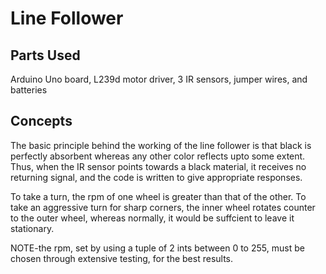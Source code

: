 # Line Follower

## Parts Used
Arduino Uno board, L239d motor driver, 3 IR sensors, jumper wires, and batteries

## Concepts
The basic principle behind the working of the line follower is that black is perfectly absorbent whereas any other color reflects upto some extent. Thus, when the IR sensor points towards a black material, it receives no returning signal, and the code is written to give 
appropriate responses.

To take a turn, the rpm of one wheel is greater than that of the other. To take an aggressive turn for sharp corners, the inner wheel rotates counter to the outer wheel, whereas normally, it would be suffcient to leave it stationary.

NOTE-the rpm, set by using a tuple of 2 ints between 0 to 255, must be chosen through extensive testing, for the best results.
